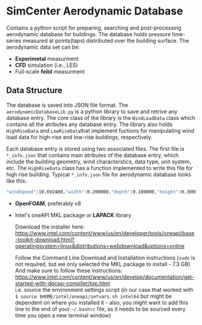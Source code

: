 # SimCenter Aerodynamic Database

Contains a python script for preparing, searching and post-processing aerodynamic database for buildings. The database holds pressure time-series measured at points(taps) distributed over the building surface. The aerodynamic data set can be: 

- **Experimetal** measurment
- **CFD** simulation (i.e., LES)
- Full-scale **feild** measurment  


## Data Structure
The database is saved into JSON file format. The `aerodynamicDatabaseLib.py` is a python library to save and retrive any database entry. The core class of the library is the `WindLoadData` class which contains all the atributes any database entry. The library also holds `HighRiseData` and `LowRiseData`that implement fuctions for manipulating wind load data for high-rise and low-rise buildings, respectively. 

Each database entry is stored using two associated files. The first file is `*_info.json` that contains main atributes of the database entry, which include the building geometry, wind characterstics, data type, unit system, etc. The `HighRiseData` class has a function implemented to write this file for high rise building. Typical `*_info.json` file for aerodynamic database looks like this:

```bash
"windSpeed":10.692400,"width":0.200000,"depth":0.100000,"height":0.300000,"heightToWidth":1.500000,"widthToDepth":2.000000,"duration":32.000000,"timeUnit":sec,"lengthUnit":m,"samplingRate":1000.000000,"windDirection":0.000000,"exposureType":Open,"roughnessLength":0.030000,"dataType":CFD}
```


- **OpenFOAM**, preferably v8  
- Intel's oneAPI MKL package or **LAPACK** library

    Download the installer here: https://www.intel.com/content/www/us/en/developer/tools/oneapi/base-toolkit-download.html?operatingsystem=linux&distributions=webdownload&options=online
    
    Follow the Command Line Download and Installation instructions (`sudo` is not required, but we only selected the MKL package to install - 7.3 GB) \
    And make sure to follow these instructions: https://www.intel.com/content/www/us/en/develop/documentation/get-started-with-dpcpp-compiler/top.html \
    i.e. source the environment settings script (in our case that worked with `$ source $HOME/intel/oneapi/setvars.sh intel64` but might be dependent on where you installed it - also, you might want to add this line to the end of your `~/.bashrc` file, as it needs to be sourced every time you open a new terminal window)

